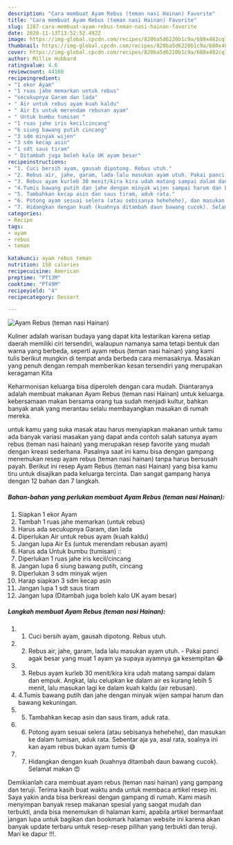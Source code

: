 ```yaml
---
description: "Cara membuat Ayam Rebus (teman nasi Hainan) Favorite"
title: "Cara membuat Ayam Rebus (teman nasi Hainan) Favorite"
slug: 1287-cara-membuat-ayam-rebus-teman-nasi-hainan-favorite
date: 2020-11-13T13:52:52.492Z
image: https://img-global.cpcdn.com/recipes/820ba5d6220b1c9a/680x482cq70/ayam-rebus-teman-nasi-hainan-foto-resep-utama.jpg
thumbnail: https://img-global.cpcdn.com/recipes/820ba5d6220b1c9a/680x482cq70/ayam-rebus-teman-nasi-hainan-foto-resep-utama.jpg
cover: https://img-global.cpcdn.com/recipes/820ba5d6220b1c9a/680x482cq70/ayam-rebus-teman-nasi-hainan-foto-resep-utama.jpg
author: Millie Hubbard
ratingvalue: 4.6
reviewcount: 44160
recipeingredient:
- "1 ekor Ayam"
- "1 ruas jahe memarkan untuk rebus"
- "secukupnya Garam dan lada"
- " Air untuk rebus ayam kuah kaldu"
- " Air Es untuk merendam rebusan ayam"
- " Untuk bumbu tumisan "
- "1 ruas jahe iris kecilcincang"
- "6 siung bawang putih cincang"
- "3 sdm minyak wijen"
- "3 sdm kecap asin"
- "1 sdt saus tiram"
- " Ditambah juga boleh kalo UK ayam besar"
recipeinstructions:
- "1. Cuci bersih ayam, gausah dipotong. Rebus utuh."
- "2. Rebus air, jahe, garam, lada lalu masukan ayam utuh. Pakai panci agak besar yang muat 1 ayam ya supaya ayamnya ga kesempitan 😂"
- "3. Rebus ayam kurleb 30 menit/kira kira udah matang sampai dalam dan empuk. Angkat, lalu celupkan ke dalam air es kurang lebih 5 menit, lalu masukan lagi ke dalam kuah kaldu (air rebusan)."
- "4.Tumis bawang putih dan jahe dengan minyak wijen sampai harum dan bawang kekuningan."
- "5. Tambahkan kecap asin dan saus tiram, aduk rata."
- "6. Potong ayam sesuai selera (atau sebisanya hehehehe), dan masukan ke dalam tumisan, aduk rata. Sebentar aja ya, asal rata, soalnya ini kan ayam rebus bukan ayam tumis 😅"
- "7. Hidangkan dengan kuah (kuahnya ditambah daun bawang cucok). Selamat makan 😍"
categories:
- Recipe
tags:
- ayam
- rebus
- teman

katakunci: ayam rebus teman 
nutrition: 158 calories
recipecuisine: American
preptime: "PT13M"
cooktime: "PT49M"
recipeyield: "4"
recipecategory: Dessert

---
```



![Ayam Rebus (teman nasi Hainan)](https://img-global.cpcdn.com/recipes/820ba5d6220b1c9a/680x482cq70/ayam-rebus-teman-nasi-hainan-foto-resep-utama.jpg)

Kuliner adalah warisan budaya yang dapat kita lestarikan karena setiap daerah memiliki ciri tersendiri, walaupun namanya sama tetapi bentuk dan warna yang berbeda, seperti ayam rebus (teman nasi hainan) yang kami tulis berikut mungkin di tempat anda berbeda cara memasaknya. Masakan yang penuh dengan rempah memberikan kesan tersendiri yang merupakan keragaman Kita



Keharmonisan keluarga bisa diperoleh dengan cara mudah. Diantaranya adalah membuat makanan Ayam Rebus (teman nasi Hainan) untuk keluarga. kebersamaan makan bersama orang tua sudah menjadi kultur, bahkan banyak anak yang merantau selalu membayangkan masakan di rumah mereka.

untuk kamu yang suka masak atau harus menyiapkan makanan untuk tamu ada banyak variasi masakan yang dapat anda contoh salah satunya ayam rebus (teman nasi hainan) yang merupakan resep favorite yang mudah dengan kreasi sederhana. Pasalnya saat ini kamu bisa dengan gampang menemukan resep ayam rebus (teman nasi hainan) tanpa harus bersusah payah.
Berikut ini resep Ayam Rebus (teman nasi Hainan) yang bisa kamu tiru untuk disajikan pada keluarga tercinta. Dan sangat gampang hanya dengan 12 bahan dan 7 langkah.


<!--inarticleads1-->

##### Bahan-bahan yang perlukan membuat Ayam Rebus (teman nasi Hainan):

1. Siapkan 1 ekor Ayam
1. Tambah 1 ruas jahe memarkan (untuk rebus)
1. Harus ada secukupnya Garam, dan lada
1. Diperlukan  Air untuk rebus ayam (kuah kaldu)
1. Jangan lupa  Air Es (untuk merendam rebusan ayam)
1. Harus ada  Untuk bumbu (tumisan) ::
1. Diperlukan 1 ruas jahe iris kecil/cincang
1. Jangan lupa 6 siung bawang putih, cincang
1. Diperlukan 3 sdm minyak wijen
1. Harap siapkan 3 sdm kecap asin
1. Jangan lupa 1 sdt saus tiram
1. Jangan lupa  (Ditambah juga boleh kalo UK ayam besar)




<!--inarticleads2-->

##### Langkah membuat  Ayam Rebus (teman nasi Hainan):

1. 1. Cuci bersih ayam, gausah dipotong. Rebus utuh.
1. 2. Rebus air, jahe, garam, lada lalu masukan ayam utuh. - Pakai panci agak besar yang muat 1 ayam ya supaya ayamnya ga kesempitan 😂
1. 3. Rebus ayam kurleb 30 menit/kira kira udah matang sampai dalam dan empuk. Angkat, lalu celupkan ke dalam air es kurang lebih 5 menit, lalu masukan lagi ke dalam kuah kaldu (air rebusan).
1. 4.Tumis bawang putih dan jahe dengan minyak wijen sampai harum dan bawang kekuningan.
1. 5. Tambahkan kecap asin dan saus tiram, aduk rata.
1. 6. Potong ayam sesuai selera (atau sebisanya hehehehe), dan masukan ke dalam tumisan, aduk rata. Sebentar aja ya, asal rata, soalnya ini kan ayam rebus bukan ayam tumis 😅
1. 7. Hidangkan dengan kuah (kuahnya ditambah daun bawang cucok). Selamat makan 😍




Demikianlah cara membuat ayam rebus (teman nasi hainan) yang gampang dan teruji. Terima kasih buat waktu anda untuk membaca artikel resep ini. Saya yakin anda bisa berkreasi dengan gampang di rumah. Kami masih menyimpan banyak resep makanan spesial yang sangat mudah dan terbukti, anda bisa menemukan di halaman kami, apabila artikel bermanfaat jangan lupa untuk bagikan dan bookmark halaman website ini karena akan banyak update terbaru untuk resep-resep pilihan yang terbukti dan teruji. Mari ke dapur !!!. 
